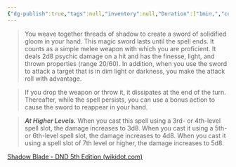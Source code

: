 ```yaml
---
{"dg-publish":true,"tags":null,"inventory":null,"Duration":["1min,","concentration"],"permalink":"/campaigns/a-dance-of-matter/items/scroll-of-shadow-blade/","dgPassFrontmatter":true}
---
```


> You weave together threads of shadow to create a sword of solidified gloom in your hand. This magic sword lasts until the spell ends. It counts as a simple melee weapon with which you are proficient. It deals 2d8 psychic damage on a hit and has the finesse, light, and thrown properties (range 20/60). In addition, when you use the sword to attack a target that is in dim light or darkness, you make the attack roll with advantage.

> If you drop the weapon or throw it, it dissipates at the end of the turn. Thereafter, while the spell persists, you can use a bonus action to cause the sword to reappear in your hand.

> **_At Higher Levels._** When you cast this spell using a 3rd- or 4th-level spell slot, the damage increases to 3d8. When you cast it using a 5th- or 6th-level spell slot, the damage increases to 4d8. When you cast it using a spell slot of 7th level or higher, the damage increases to 5d8.

[Shadow Blade - DND 5th Edition (wikidot.com)](http://dnd5e.wikidot.com/spell:shadow-blade)